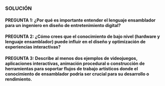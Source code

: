### SOLUCIÓN
#### PREGUNTA 1: ¿Por qué es importante entender el lenguaje ensamblador para un ingeniero en diseño de entretenimiento digital?
#### PREGUNTA 2: ¿Cómo crees que el conocimiento de bajo nivel (hardware y lenguaje ensamblador) puede influir en el diseño y optimización de experiencias interactivas?
#### PREGUNTA 3: Describe al menos dos ejemplos de videojuegos, aplicaciones interactivas, animación procedural o construcción de herramientas para soportar flujos de trabajo artísticos donde el conocimiento de ensamblador podría ser crucial para su desarrollo o rendimiento.
